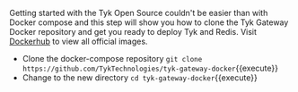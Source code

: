Getting started with the Tyk Open Source couldn't be easier than with Docker compose and this  step will show you how to clone the Tyk Gateway Docker repository and get you ready to deploy Tyk and Redis. Visit [Dockerhub](https://hub.docker.com/u/tykio/ "Tyk Docker images") to view all official images.

*  Clone the docker-compose repository
`git clone https://github.com/TykTechnologies/tyk-gateway-docker`{{execute}}
*  Change to the new directory
`cd tyk-gateway-docker`{{execute}}
